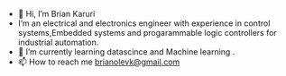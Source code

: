 - 👋 Hi, I’m Brian Karuri
- I’m an electrical and electronics engineer with experience in control systems,Embedded systems and progarammable logic controllers for industrial automation.
- 🌱 I’m currently learning datascince and Machine learning .
- 📫 How to reach me  brianolevk@gmail.com

<!---
Gakuya927/Gakuya927 is a ✨ special ✨ repository because its `README.md` (this file) appears on your GitHub profile.
You can click the Preview link to take a look at your changes.
--->
